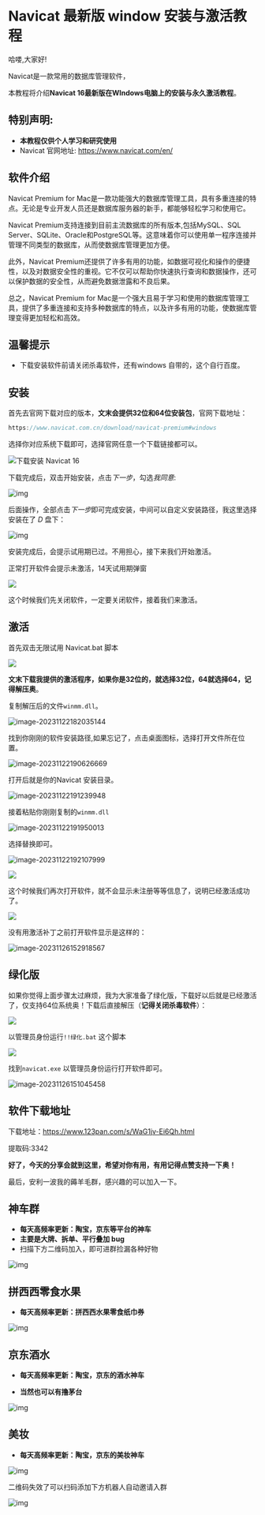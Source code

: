 # Navicat 最新版 window 安装与激活教程

哈喽,大家好!

Navicat是一款常用的数据库管理软件，

本教程将介绍**Navicat 16最新版在WIndows电脑上的安装与永久激活教程**。

## 特别声明:

+ **本教程仅供个人学习和研究使用**
+ Navicat 官网地址: https://www.navicat.com/en/

## 软件介绍

Navicat Premium for Mac是一款功能强大的数据库管理工具，具有多重连接的特点。无论是专业开发人员还是数据库服务器的新手，都能够轻松学习和使用它。

Navicat Premium支持连接到目前主流数据库的所有版本,包括MySQL、SQL Server、SQLite、Oracle和PostgreSQL等。这意味着你可以使用单一程序连接并管理不同类型的数据库，从而使数据库管理更加方便。

此外，Navicat Premium还提供了许多有用的功能，如数据可视化和操作的便捷性，以及对数据安全性的重视。它不仅可以帮助你快速执行查询和数据操作，还可以保护数据的安全性，从而避免数据泄露和不良后果。

总之，Navicat Premium for Mac是一个强大且易于学习和使用的数据库管理工具，提供了多重连接和支持多种数据库的特点，以及许多有用的功能，使数据库管理变得更加轻松和高效。

## 温馨提示

+ 下载安装软件前请关闭杀毒软件，还有windows 自带的，这个自行百度。

## 安装

首先去官网下载对应的版本，**文末会提供32位和64位安装包**，官网下载地址：

```go
https://www.navicat.com.cn/download/navicat-premium#windows
```

选择你对应系统下载即可，选择官网任意一个下载链接都可以。

![下载安装 Navicat 16](https://billy.taoxiaoxin.club/md/2023/11/655dd64380da423b7f4590d7.jpeg)

下载完成后，双击开始安装，点击*下一步*，勾选*我同意*:

![img](https://billy.taoxiaoxin.club/md/2023/11/655dd65a0cf9a6cf1afc63ad.jpeg)

后面操作，全部点击*下一步*即可完成安装，中间可以自定义安装路径，我这里选择安装在了 *D* 盘下：

![img](https://billy.taoxiaoxin.club/md/2023/11/655dd65aeb71b2808d547ad2.jpeg)

安装完成后，会提示试用期已过。不用担心，接下来我们开始激活。

正常打开软件会提示未激活，14天试用期弹窗

![](https://billy.taoxiaoxin.club/md/2023/11/6562f0f8894cf20dbecaac9b.png)

这个时候我们先关闭软件，一定要关闭软件，接着我们来激活。

## 激活

首先双击无限试用 Navicat.bat 脚本

![](https://billy.taoxiaoxin.club/md/2023/11/6562f1bddf59d832a66b66b6.png)

**文末下载我提供的激活程序，如果你是32位的，就选择32位，64就选择64，记得解压奥**。

复制解压后的文件`winmm.dll`。

![image-20231122182035144](https://billy.taoxiaoxin.club/md/2023/11/655dd5f3de7ae11698f07231.png)

找到你刚刚的软件安装路径,如果忘记了，点击桌面图标，选择打开文件所在位置。

![image-20231122190626669](https://billy.taoxiaoxin.club/md/2023/11/655de0b3ecbe20fa5cf039e4.png)

打开后就是你的Navicat 安装目录。

![image-20231122191239948](https://billy.taoxiaoxin.club/md/2023/11/655de228cd68bfacc4bcde41.png)

接着粘贴你刚刚复制的`winmm.dll` 

![image-20231122191950013](https://billy.taoxiaoxin.club/md/2023/11/655de3d6735b44e5ff51187b.png)

选择替换即可。

![image-20231122192107999](https://billy.taoxiaoxin.club/md/2023/11/655de4246aded50aa06990fc.png)

![](https://billy.taoxiaoxin.club/md/2023/11/655de44d3fd34560f41d6e71.png)

这个时候我们再次打开软件，就不会显示未注册等等信息了，说明已经激活成功了。

![](https://billy.taoxiaoxin.club/md/2023/11/6562f2635a8a9007ce6dc042.png)

没有用激活补丁之前打开软件显示是这样的：

![image-20231126152918567](https://billy.taoxiaoxin.club/md/2023/11/6562f3ceeab9d32297a006a0.png)

## 绿化版

如果你觉得上面步骤太过麻烦，我为大家准备了绿化版，下载好以后就是已经激活了，仅支持64位系统奥！下载后直接解压（**记得关闭杀毒软件**）：

![](https://billy.taoxiaoxin.club/md/2023/11/6562edafb4ff37b93129d6e9.png)

以管理员身份运行`!!绿化.bat` 这个脚本

![](https://billy.taoxiaoxin.club/md/2023/11/6562eec0bb76c7974d6fd3c1.png)

找到`navicat.exe` 以管理员身份运行打开软件即可。

![image-20231126151045458](https://billy.taoxiaoxin.club/md/2023/11/6562ef75c05e3fe02d94bc3b.png)

## 软件下载地址

下载地址：https://www.123pan.com/s/WaG1jv-Ei6Qh.html

提取码:3342

**好了，今天的分享会就到这里，希望对你有用，有用记得点赞支持一下奥！**

最后，安利一波我的薅羊毛群，感兴趣的可以加入一下。

## 神车群

+ **每天高频率更新：陶宝，京东等平台的神车** 
+ **主要是大牌、拆单、平行叠加 bug**
+ 扫描下方二维码加入，即可进群捡漏各种好物

![img](https://billy.taoxiaoxin.club/md/2023/11/6562f99bdb0a4f90ed1b9d0c.jpeg)

## 拼西西零食水果

+ **每天高频率更新：拼西西水果零食纸巾券**


![img](https://billy.taoxiaoxin.club/md/2023/11/6562f99be2566e3b4585d356.jpeg)

## 京东酒水

+ **每天高频率更新：陶宝，京东的酒水神车**

+ **当然也可以有撸茅台**

![img](https://billy.taoxiaoxin.club/md/2023/11/6562f99b488bb57355d6e274.jpeg)

## 美妆

+ **每天高频率更新：陶宝，京东的美妆神车**

![img](https://billy.taoxiaoxin.club/md/2023/11/6562f99be7780c0f1c66d314.jpeg)

二维码失效了可以扫码添加下方机器人自动邀请入群

![img](https://billy.taoxiaoxin.club/md/2023/11/6562f99bf5c92ab3e5f223e1.jpeg)